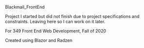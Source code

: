 Blackmail_FrontEnd

Project I started but did not finish due to project specifications and constraints. Leaving here so I can work on it later. 

For 349 Front End Web Development, Fall of 2020

Created using Blazor and Radzen
